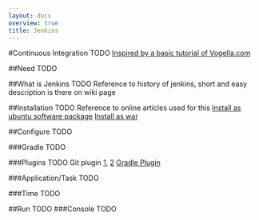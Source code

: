 ```yaml
---
layout: docs
overview: true
title: Jenkins
---
```


#Continuous Integration
TODO
[Inspired by a basic tutorial of Vogella.com](http://www.vogella.com/tutorials/Jenkins/article.html)

##Need
TODO

##What is Jenkins
TODO
Reference to history of jenkins, short and easy description is there on wiki page

##Installation
TODO
Reference to online articles used for this
[Install as ubuntu software package](https://wiki.jenkins-ci.org/display/JENKINS/Installing+Jenkins+on+Ubuntu)
[Install as war](http://www.vogella.com/tutorials/Jenkins/article.html)

##Configure
TODO

###Gradle
TODO

###Plugins
TODO
Git plugin [1](https://wiki.jenkins-ci.org/display/JENKINS/Git+Plugin), [2](http://www.vogella.com/tutorials/Jenkins/article.html)
[Gradle Plugin](http://www.vogella.com/tutorials/Jenkins/article.html)

###Application/Task
TODO

###Time 
TODO

##Run
TODO
###Console
TODO